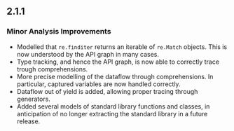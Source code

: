 ## 2.1.1

### Minor Analysis Improvements

* Modelled that `re.finditer` returns an iterable of `re.Match` objects. This is now understood by the API graph in many cases.
* Type tracking, and hence the API graph, is now able to correctly trace trough comprehensions.
* More precise modelling of the dataflow through comprehensions. In particular, captured variables are now handled correctly.
* Dataflow out of yield is added, allowing proper tracing through generators.
* Added several models of standard library functions and classes, in anticipation of no longer extracting the standard library in a future release.
